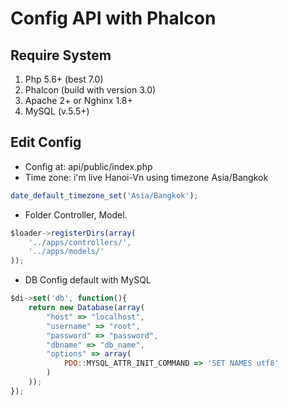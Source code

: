 # Config API with Phalcon

## Require System
1. Php 5.6+ (best 7.0)
2. Phalcon (build with version 3.0)
3. Apache 2+ or Nghinx 1.8+
4. MySQL (v.5.5+)

## Edit Config 
- Config at: api/public/index.php
- Time zone: i'm live Hanoi-Vn using timezone Asia/Bangkok
```javascript
date_default_timezone_set('Asia/Bangkok');
```
- Folder Controller, Model.
```javascript
$loader->registerDirs(array(
	'../apps/controllers/',
	'../apps/models/'
));
```
- DB Config default with MySQL
```javascript
$di->set('db', function(){
	return new Database(array(
		"host" => "localhost",
		"username" => "root",
		"password" => "password",
		"dbname" => "db_name",
		"options" => array( 
            PDO::MYSQL_ATTR_INIT_COMMAND => 'SET NAMES utf8'
        )
	));
});
```


